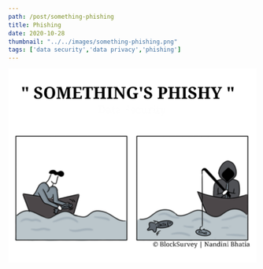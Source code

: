 ```yaml
---
path: /post/something-phishing
title: Phishing
date: 2020-10-28
thumbnail: "../../images/something-phishing.png"
tags: ['data security','data privacy','phishing']
---
```


![Something Phishy](../../images/something-phishing.png)